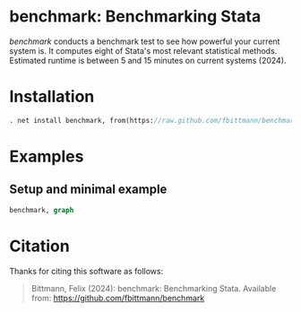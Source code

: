 benchmark: Benchmarking Stata
======================================================================
_benchmark_ conducts a benchmark test to see how powerful your current system is. It computes eight of Stata's most relevant statistical methods. Estimated runtime is between 5 and 15 minutes on current systems (2024).

Installation
============

``` stata
. net install benchmark, from(https://raw.github.com/fbittmann/benchmark/stable) replace
```

Examples
========

Setup and minimal example
-------------------------
``` stata
benchmark, graph
```

Citation
============
Thanks for citing this software as follows:

> Bittmann, Felix (2024): benchmark: Benchmarking Stata. Available from: https://github.com/fbittmann/benchmark

